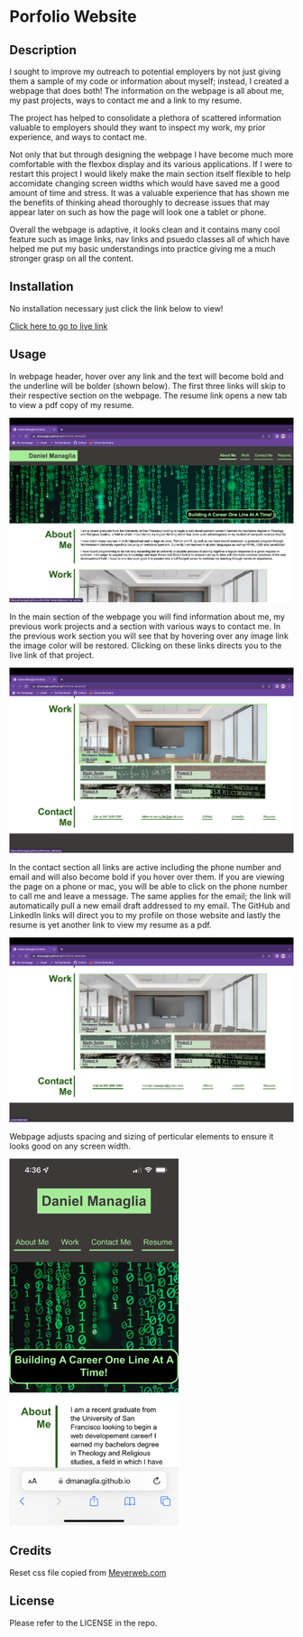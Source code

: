 # Porfolio Website

## Description

I sought to improve my outreach to potential employers by not just giving them a sample of my code or information about myself; instead, I created a webpage that does both! The information on the webpage is all about me, my past projects, ways to contact me and a link to my resume. 

The project has helped to consolidate a plethora of scattered information valuable to employers should they want to inspect my work, my prior experience, and ways to contact me.

Not only that but through designing the webpage I have become much more comfortable with the flexbox display and its various applications. If I were to restart this project I would likely make the main section itself flexible to help accomidate changing screen widths which would have saved me a good amount of time and stress. It was a valuable experience that has shown me the benefits of thinking ahead thoroughly to decrease issues that may appear later on such as how the page will look one a tablet or phone.

Overall the webpage is adaptive, it looks clean and it contains many cool feature such as image links, nav links and psuedo classes all of which have helped me put my basic understandings into practice giving me a much stronger grasp on all the content. 

## Installation

No installation necessary just click the link below to view!

[Click here to go to live link](https://dmanaglia.github.io/Portfolio-Website/)

## Usage

In webpage header, hover over any link and the text will become bold and the underline will be bolder (shown below). The first three links will skip to their respective section on the webpage. The resume link opens a new tab to view a pdf copy of my resume.

![Webpage Header](./assets/images/Screenshot1.png)

In the main section of the webpage you will find information about me, my previous work projects and a section with various ways to contact me. In the previous work section you will see that by hovering over any image link the image color will be restored. Clicking on these links directs you to the live link of that project.

![Webpage Header](./assets/images/Screenshot2.png)

In the contact section all links are active including the phone number and email and will also become bold if you hover over them. If you are viewing the page on a phone or mac, you will be able to click on the phone number to call me and leave a message. The same applies for the email; the link will automatically pull a new email draft addressed to my email. The GitHub and LinkedIn links will direct you to my profile on those website and lastly the resume is yet another link to view my resume as a pdf. 

![Webpage Header](./assets/images/Screenshot3.png)

Webpage adjusts spacing and sizing of perticular elements to ensure it looks good on any screen width.

<img src="./assets/images/phoneScreenShot.jpeg" alt="Phone Screen" width = "300px"/>

## Credits

Reset css file copied from [Meyerweb.com](https://meyerweb.com/eric/tools/css/reset/)

## License

Please refer to the LICENSE in the repo.

